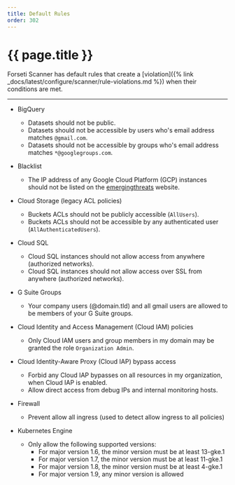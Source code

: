 ```yaml
---
title: Default Rules
order: 302
---
```


# {{ page.title }}

Forseti Scanner has default rules that create a [violation]({% link _docs/latest/configure/scanner/rule-violations.md %}) when their conditions are met.

---

* BigQuery
  * Datasets should not be public.
  * Datasets should not be accessible by users who's email address matches `@gmail.com`.
  * Datasets should not be accessible by groups who's email address matches `*@googlegroups.com`.

* Blacklist
  * The IP address of any Google Cloud Platform (GCP) instances should not be listed on the [emergingthreats](https://rules.emergingthreats.net/fwrules/emerging-Block-IPs.txt) website.

* Cloud Storage (legacy ACL policies)
  * Buckets ACLs should not be publicly accessible (`AllUsers`).
  * Buckets ACLs should not be accessible by any authenticated user (`AllAuthenticatedUsers`).
 
* Cloud SQL
  * Cloud SQL instances should not allow access from anywhere (authorized networks).
  * Cloud SQL instances should not allow access over SSL from anywhere (authorized networks).

* G Suite Groups
  * Your company users (@domain.tld) and all gmail users are allowed to be members of your G Suite groups.
 
* Cloud Identity and Access Management (Cloud IAM) policies
  * Only Cloud IAM users and group members in my domain may be granted the role `Organization Admin`.

* Cloud Identity-Aware Proxy (Cloud IAP) bypass access
  * Forbid any Cloud IAP bypasses on all resources in my organization, when Cloud IAP is enabled.
  * Allow direct access from debug IPs and internal monitoring hosts.

* Firewall
  * Prevent allow all ingress (used to detect allow ingress to all policies)


* Kubernetes Engine
  * Only allow the following supported versions:
    * For major version 1.6, the minor version must be at least 13-gke.1
    * For major version 1.7, the minor version must be at least 11-gke.1
    * For major version 1.8, the minor version must be at least 4-gke.1
    * For major version 1.9, any minor version is allowed
